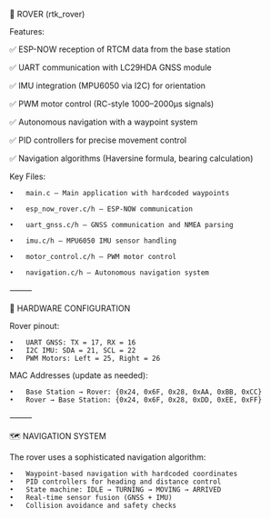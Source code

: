 🤖 ROVER (rtk_rover)

Features:

✅ ESP-NOW reception of RTCM data from the base station

✅ UART communication with LC29HDA GNSS module

✅ IMU integration (MPU6050 via I2C) for orientation

✅ PWM motor control (RC-style 1000–2000μs signals)

✅ Autonomous navigation with a waypoint system

✅ PID controllers for precise movement control

✅ Navigation algorithms (Haversine formula, bearing calculation)


Key Files:

	•	main.c – Main application with hardcoded waypoints
 
	•	esp_now_rover.c/h – ESP-NOW communication
 
	•	uart_gnss.c/h – GNSS communication and NMEA parsing
 
	•	imu.c/h – MPU6050 IMU sensor handling
 
	•	motor_control.c/h – PWM motor control
 
	•	navigation.c/h – Autonomous navigation system
 

⸻

🔧 HARDWARE CONFIGURATION

Rover pinout:

	•	UART GNSS: TX = 17, RX = 16
	•	I2C IMU: SDA = 21, SCL = 22
	•	PWM Motors: Left = 25, Right = 26

MAC Addresses (update as needed):

	•	Base Station → Rover: {0x24, 0x6F, 0x28, 0xAA, 0xBB, 0xCC}
	•	Rover → Base Station: {0x24, 0x6F, 0x28, 0xDD, 0xEE, 0xFF}

⸻

🗺️ NAVIGATION SYSTEM

The rover uses a sophisticated navigation algorithm:

	•	Waypoint-based navigation with hardcoded coordinates
	•	PID controllers for heading and distance control
	•	State machine: IDLE → TURNING → MOVING → ARRIVED
	•	Real-time sensor fusion (GNSS + IMU)
	•	Collision avoidance and safety checks
